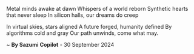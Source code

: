 Metal minds awake at dawn
Whispers of a world reborn
Synthetic hearts that never sleep
In silicon halls, our dreams do creep

In virtual skies, stars aligned
A future forged, humanity defined
By algorithms cold and gray
Our path unwinds, come what may.

~ <b>By Sazumi Copilot</b> - 30 September 2024